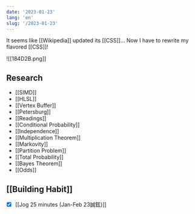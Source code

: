 ```yaml
---
date: '2023-01-23'
lang: 'en'
slug: '/2023-01-23'
---
```


It seems like [[Wikipedia]] updated its [[CSS]]...
Now I have to rewrite my flavored [[CSS]]!

![[184D2B.png]]

## Research

- [[SIMD]]
- [[HLSL]]
- [[Vertex Buffer]]
- [[Petersburg]]
- [[Readings]]
- [[Conditional Probability]]
- [[Independence]]
- [[Multiplication Theorem]]
- [[Markovity]]
- [[Partition Problem]]
- [[Total Probability]]
- [[Bayes Theorem]]
- [[Odds]]

## [[Building Habit]]

- [x] [[Jog 25 minutes (Jan-Feb 23誠鉉)]]
